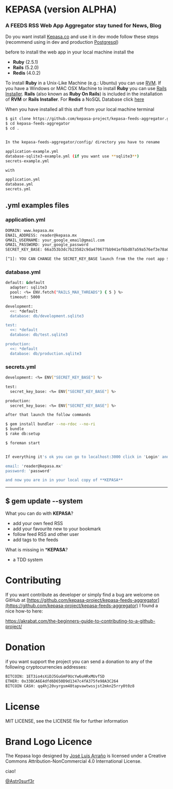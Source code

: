# KEPASA (version ALPHA)

### A FEEDS RSS Web App Aggregator stay tuned for News, Blog

Do you want install [Kepasa.co](http://www.kepasa.co) and use it in dev mode follow these steps (recommend using in dev and production [Postgresql](http://www.postgresguide.com/))

before to install the web app in your local machine install the 

- **Ruby** (2.5.1)
- **Rails** (5.2.0)
- **Redis** (4.0.2)

To install **Ruby** in a Unix-Like Machine (e.g.: Ubuntu) you can use [RVM](https://rvm.io/rvm/install).
If you have a Windows or MAC OSX Machine to install **Ruby** you can use [Rails Installer](https://rvm.io/rvm/install).
**Rails** (also known as **Ruby On Rails**) is included in the installation of **RVM** or **Rails Installer**.
For **Redis** a NoSQL Database click [here](http://redis.io/download)

When you have installed all this stuff from your local machine terminal

```sh
$ git clone https://github.com/kepasa-project/kepasa-feeds-aggregator.git
$ cd kepasa-feeds-aggregator
$ cd .
```

```sh

In the kepasa-feeds-aggregator/config/ directory you have to rename

application-example.yml	
database-sqlite3-example.yml (if you want use **sqlite3**)
secrets-example.yml

with

application.yml	
database.yml
secrets.yml

```
## .yml examples files

### application.yml

```sh
DOMAIN: www.kepasa.mx
ENAIL_ADDRESS: reader@kepasa.mx
GMAIL_USERNAME: your_google_email@gmail.com
GMAIL_PASSWORD: your_google_password
SECRET_KEY_BASE: 66a353b3dc7b23582c9da470677bb941ef6bd07a59a576ef3e78a03532a2a0f0b7b0b44a910289288bfebf6328dc3754f1d80cfaa10f1f64b6e16bfeafc8989e [^1]

[^1]: YOU CAN CHANGE the SECRET_KEY_BASE launch from the the root app $ rake test
```

### database.yml

```sh
default: &default
  adapter: sqlite3
  pool: <%= ENV.fetch("RAILS_MAX_THREADS") { 5 } %>
  timeout: 5000

development:
  <<: *default
  database: db/development.sqlite3

test:
  <<: *default
  database: db/test.sqlite3

production:
  <<: *default
  database: db/production.sqlite3
```

### secrets.yml

```sh
development: <%= ENV["SECRET_KEY_BASE"] %>

test:
  secret_key_base: <%= ENV["SECRET_KEY_BASE"] %>

production:
  secret_key_base: <%= ENV["SECRET_KEY_BASE"] %>
```

```sh
after that launch the follow commands

$ gem install bundler --no-rdoc --no-ri
$ bundle
$ rake db:setup

```

```sh
$ foreman start
```

```sh

If everything it's ok you can go to localhost:3000 click in 'Login' and insert the following parameters

email: 'reader@kepasa.mx'
password: 'password'

and now you are in in your local copy of **KEPASA**

```
---
$ gem update --system
---
What you can do with **KEPASA**?

- add your own feed RSS 
- add your favourite new to your bookmark 
- follow feed RSS and other user
- add tags to the feeds

What is missing in ***KEPASA**?

- a TDD system

# Contributing

 If you want contribute as developer or simply find a bug are welcome on GitHub at [https://github.com/kepasa-project/kepasa-feeds-aggregator](https://github.com/kepasa-project/kepasa-feeds-aggregator) I found a nice how-to here:

https://akrabat.com/the-beginners-guide-to-contributing-to-a-github-project/ 

# Donation

if you want support the project you can send a donation to any of the following cryptocurrencies addresses:

```sh
BITCOIN: 1ET3io4sXiDJ5GuGmF9UcYw6uHRxMUvfSD
ETHER: 0x33BCA6E4dfd6D650D9d1347c4fA375fe98A3C264
BITCOIN CASH: qq4hj20vyrgsm48tapvawtwssjst2mkn25rry0t0z8
```

# License

MIT LICENSE, see the LICENSE file for further information

# Brand Logo Licence 

The Kepasa logo designed by [José Luis Arraño](https://www.facebook.com/joseluis.arrano) is licensed under a Creative Commons Attribution-NonCommercial 4.0 International License.

ciao!

[@Astr0surf3r](https://twitter.com/Astr0surf3r)
